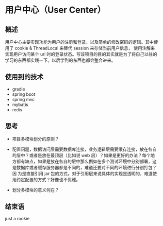 # 用户中心（User Center）

## 概述

用户中心主要实现功能为用户的注册和登录，以及简单的修改密码的逻辑。其中使用了 cookie & ThreadLocal 来替代 session 来存储当前用户信息，
使用注解来实现用户访问某个 url 时的登录状态。写该项目的目的其实就是为了将自己以往的学习的东西都实践一下。以后学到的东西也都会整合进来。

## 使用到的技术

* gradle
* spring boot 
* spring mvc
* mybatis
* redis

## 思考

* 项目多模块划分的原则？

* 配置问题，数据访问层需要数据库连接，业务逻辑层需要缓存连接，放在各自的层中？或者是放在最顶层（比如说 web 层）？如果是更好的办法？每个地
方都有缺点，如果是放在各自的层中那么例如在多个测试环境中分别部署，这是数据库或者缓存服务器都是不同的，难道还要对不同的环境进行分别打包？因
为是直接引用 jar 包的方式，对于引用层来说具体的实现是透明的，难道使用约定配置的方式？好像也不优雅。

* 划分多模块的意义何在？

## 结束语

just a rookie